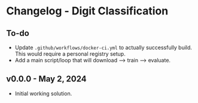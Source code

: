 # Changelog - Digit Classification

## To-do

- Update `.github/workflows/docker-ci.yml` to actually successfully build. This would require a personal registry setup.
- Add a main script/loop that will download --> train --> evaluate.

## v0.0.0 - May 2, 2024

- Initial working solution.
